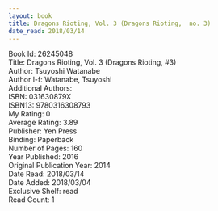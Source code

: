 ```yaml
---
layout: book
title: Dragons Rioting, Vol. 3 (Dragons Rioting,  no. 3)
date_read: 2018/03/14
---
```


Book Id: 26245048<br />
Title: Dragons Rioting, Vol. 3 (Dragons Rioting, #3)<br />
Author: Tsuyoshi Watanabe<br />
Author l-f: Watanabe, Tsuyoshi<br />
Additional Authors: <br />
ISBN: 031630879X<br />
ISBN13: 9780316308793<br />
My Rating: 0<br />
Average Rating: 3.89<br />
Publisher: Yen Press<br />
Binding: Paperback<br />
Number of Pages: 160<br />
Year Published: 2016<br />
Original Publication Year: 2014<br />
Date Read: 2018/03/14<br />
Date Added: 2018/03/04<br />
Exclusive Shelf: read<br />
Read Count: 1<br />


